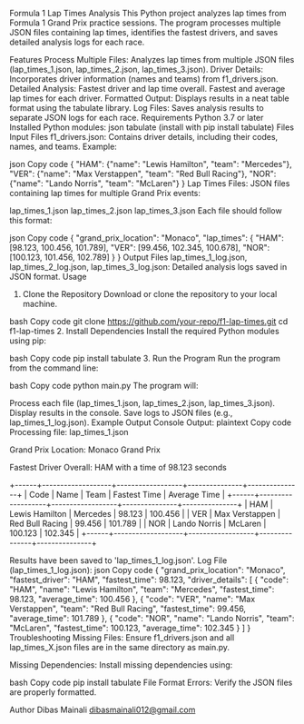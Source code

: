 Formula 1 Lap Times Analysis
This Python project analyzes lap times from Formula 1 Grand Prix practice sessions. The program processes multiple JSON files containing lap times, identifies the fastest drivers, and saves detailed analysis logs for each race.

Features
Process Multiple Files: Analyzes lap times from multiple JSON files (lap_times_1.json, lap_times_2.json, lap_times_3.json).
Driver Details: Incorporates driver information (names and teams) from f1_drivers.json.
Detailed Analysis:
Fastest driver and lap time overall.
Fastest and average lap times for each driver.
Formatted Output: Displays results in a neat table format using the tabulate library.
Log Files: Saves analysis results to separate JSON logs for each race.
Requirements
Python 3.7 or later
Installed Python modules:
json
tabulate (install with pip install tabulate)
Files
Input Files
f1_drivers.json: Contains driver details, including their codes, names, and teams. Example:

json
Copy code
{
    "HAM": {"name": "Lewis Hamilton", "team": "Mercedes"},
    "VER": {"name": "Max Verstappen", "team": "Red Bull Racing"},
    "NOR": {"name": "Lando Norris", "team": "McLaren"}
}
Lap Times Files: JSON files containing lap times for multiple Grand Prix events:

lap_times_1.json
lap_times_2.json
lap_times_3.json
Each file should follow this format:

json
Copy code
{
    "grand_prix_location": "Monaco",
    "lap_times": {
        "HAM": [98.123, 100.456, 101.789],
        "VER": [99.456, 102.345, 100.678],
        "NOR": [100.123, 101.456, 102.789]
    }
}
Output Files
lap_times_1_log.json, lap_times_2_log.json, lap_times_3_log.json: Detailed analysis logs saved in JSON format.
Usage
1. Clone the Repository
Download or clone the repository to your local machine.

bash
Copy code
git clone https://github.com/your-repo/f1-lap-times.git
cd f1-lap-times
2. Install Dependencies
Install the required Python modules using pip:

bash
Copy code
pip install tabulate
3. Run the Program
Run the program from the command line:

bash
Copy code
python main.py
The program will:

Process each file (lap_times_1.json, lap_times_2.json, lap_times_3.json).
Display results in the console.
Save logs to JSON files (e.g., lap_times_1_log.json).
Example Output
Console Output:
plaintext
Copy code
Processing file: lap_times_1.json

Grand Prix Location: Monaco Grand Prix

Fastest Driver Overall: HAM with a time of 98.123 seconds

+------+-------------------+------------------+---------------+---------------+
| Code | Name              | Team             | Fastest Time  | Average Time  |
+------+-------------------+------------------+---------------+---------------+
| HAM  | Lewis Hamilton    | Mercedes         | 98.123        | 100.456       |
| VER  | Max Verstappen    | Red Bull Racing  | 99.456        | 101.789       |
| NOR  | Lando Norris      | McLaren          | 100.123       | 102.345       |
+------+-------------------+------------------+---------------+---------------+

Results have been saved to 'lap_times_1_log.json'.
Log File (lap_times_1_log.json):
json
Copy code
{
    "grand_prix_location": "Monaco",
    "fastest_driver": "HAM",
    "fastest_time": 98.123,
    "driver_details": [
        {
            "code": "HAM",
            "name": "Lewis Hamilton",
            "team": "Mercedes",
            "fastest_time": 98.123,
            "average_time": 100.456
        },
        {
            "code": "VER",
            "name": "Max Verstappen",
            "team": "Red Bull Racing",
            "fastest_time": 99.456,
            "average_time": 101.789
        },
        {
            "code": "NOR",
            "name": "Lando Norris",
            "team": "McLaren",
            "fastest_time": 100.123,
            "average_time": 102.345
        }
    ]
}
Troubleshooting
Missing Files: Ensure f1_drivers.json and all lap_times_X.json files are in the same directory as main.py.

Missing Dependencies: Install missing dependencies using:

bash
Copy code
pip install tabulate
File Format Errors: Verify the JSON files are properly formatted.

Author
Dibas Mainali
dibasmainali012@gmail.com
